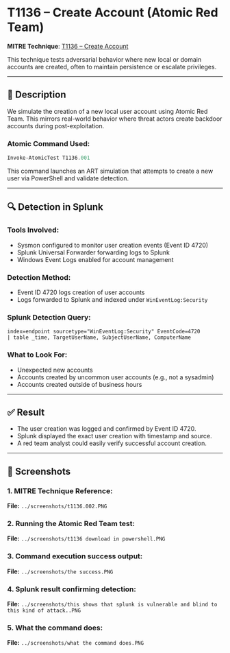# T1136 – Create Account (Atomic Red Team)

**MITRE Technique**: [T1136 – Create Account](https://attack.mitre.org/techniques/T1136/)

This technique tests adversarial behavior where new local or domain accounts are created, often to maintain persistence or escalate privileges.

---

## 🎯 Description

We simulate the creation of a new local user account using Atomic Red Team. This mirrors real-world behavior where threat actors create backdoor accounts during post-exploitation.

### Atomic Command Used:

```powershell
Invoke-AtomicTest T1136.001
```

This command launches an ART simulation that attempts to create a new user via PowerShell and validate detection.

---

## 🔍 Detection in Splunk

### Tools Involved:

* Sysmon configured to monitor user creation events (Event ID 4720)
* Splunk Universal Forwarder forwarding logs to Splunk
* Windows Event Logs enabled for account management

### Detection Method:

* Event ID 4720 logs creation of user accounts
* Logs forwarded to Splunk and indexed under `WinEventLog:Security`

### Splunk Detection Query:

```splunk
index=endpoint sourcetype="WinEventLog:Security" EventCode=4720
| table _time, TargetUserName, SubjectUserName, ComputerName
```

### What to Look For:

* Unexpected new accounts
* Accounts created by uncommon user accounts (e.g., not a sysadmin)
* Accounts created outside of business hours

---

## ✅ Result

* The user creation was logged and confirmed by Event ID 4720.
* Splunk displayed the exact user creation with timestamp and source.
* A red team analyst could easily verify successful account creation.

---

## 📸 Screenshots

### 1. MITRE Technique Reference:

**File:** `../screenshots/t1136.002.PNG`

### 2. Running the Atomic Red Team test:

**File:** `../screenshots/t1136 download in powershell.PNG`

### 3. Command execution success output:

**File:** `../screenshots/the success.PNG`

### 4. Splunk result confirming detection:

**File:** `../screenshots/this shows that splunk is vulnerable and blind to this kind of attack..PNG`

### 5. What the command does:

**File:** `../screenshots/what the command does.PNG`
